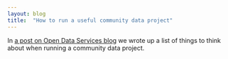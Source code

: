 ```yaml
---
layout: blog
title:  "How to run a useful community data project"
---
```


In [a post on Open Data Services blog](https://opendataservices.coop/blog/2020/05/07/community-data.html)
we wrote up a list of things to think about when running a community data project.

